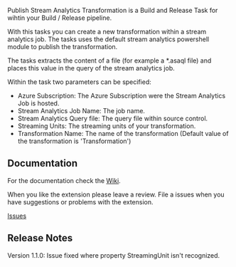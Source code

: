 Publish Stream Analytics Transformation is a Build and Release Task for wihtin your Build / Release pipeline.

With this tasks you can create a new transformation within a stream analytics job. The tasks uses the default stream analytics powershell module to publish the transformation. 

The tasks extracts the content of a file (for example a *.asaql file) and places this value in the query of the stream analytics job.

Within the task two parameters can be specified:
* Azure Subscription: The Azure Subscription were the Stream Analytics Job is hosted.
* Stream Analytics Job Name: The job name.
* Stream Analytics Query file: The query file within source control.
* Streaming Units: The streaming units of your transformation.
* Transformation Name: The name of the transformation (Default value of the transformation is 'Transformation')

## Documentation

For the documentation check the [Wiki](https://github.com/MaikvanderGaag/msft-vsts-extensions/wiki).

When you like the extension please leave a review. File a issues when you have suggestions or problems with the extension.

[Issues](https://github.com/MaikvanderGaag/msft-vsts-extensions/issues)

## Release Notes
Version 1.1.0: Issue fixed where property StreamingUnit isn't recognized.
